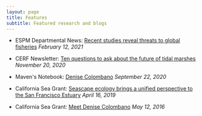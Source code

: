 ```yaml
---
layout: page
title: Features
subtitle: Featured research and blogs
---
```

- ESPM Departmental News: [Recent studies reveal threats to global fisheries](https://ourenvironment.berkeley.edu/news/2021/02/two-recent-studies-reveal-threats-global-fisheries) *February 12, 2021*

- CERF Newsletter: [Ten questions to ask about the future of tidal marshes](https://cerf.memberclicks.net/cesn-november-2020#Article3) *November 20, 2020*

- Maven's Notebook: [Denise Colombano](https://mavensnotebook.com/cm-expert/denise-colombano/) *September 22, 2020*

- California Sea Grant: [Seascape ecology brings a unified perspective to the San Francisco Estuary](https://caseagrant.ucsd.edu/blogs/seascape-ecology-brings-a-unified-perspective-to-the-san-francisco-estuary) *April 16, 2019*

- California Sea Grant: [Meet Denise Colombano](https://caseagrant.ucsd.edu/blogs/meet-denise-colombano-delta-science-fellow) *May 12, 2016*
